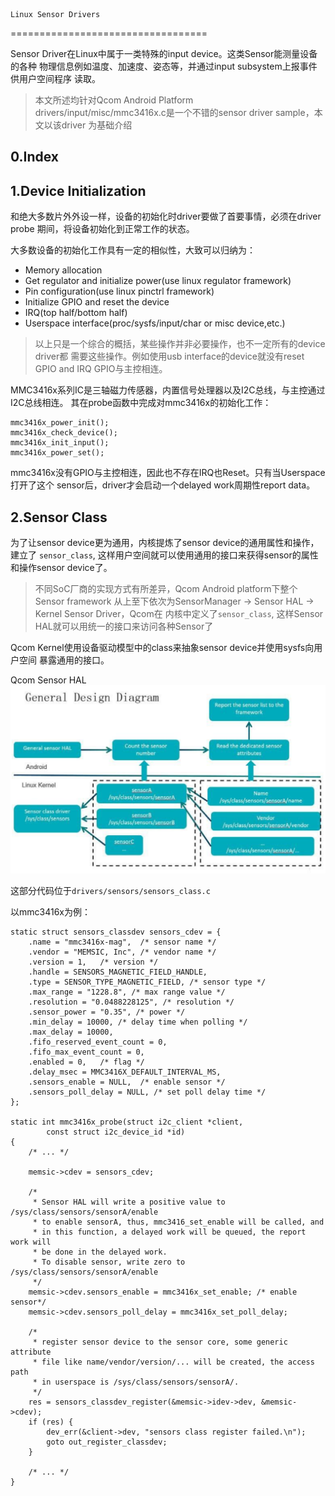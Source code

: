 	Linux Sensor Drivers
==================================

Sensor Driver在Linux中属于一类特殊的input device。这类Sensor能测量设备的各种
物理信息例如温度、加速度、姿态等，并通过input subsystem上报事件供用户空间程序
读取。

> 本文所述均针对Qcom Android Platform
> drivers/input/misc/mmc3416x.c是一个不错的sensor driver sample，本文以该driver
> 为基础介绍

0.Index
-------


1.Device Initialization
-----------------------

和绝大多数片外外设一样，设备的初始化时driver要做了首要事情，必须在driver probe
期间，将设备初始化到正常工作的状态。

大多数设备的初始化工作具有一定的相似性，大致可以归纳为：

* Memory allocation
* Get regulator and initialize power(use linux regulator framework)
* Pin configuration(use linux pinctrl framework)
* Initialize GPIO and reset the device
* IRQ(top half/bottom half)
* Userspace interface(proc/sysfs/input/char or misc device,etc.)

> 以上只是一个综合的概括，某些操作并非必要操作，也不一定所有的device driver都
> 需要这些操作。例如使用usb interface的device就没有reset GPIO and IRQ GPIO与主控相连。

MMC3416x系列IC是三轴磁力传感器，内置信号处理器以及I2C总线，与主控通过I2C总线相连。
其在probe函数中完成对mmc3416x的初始化工作：

```
mmc3416x_power_init();
mmc3416x_check_device();
mmc3416x_init_input();
mmc3416x_power_set();
```

mmc3416x没有GPIO与主控相连，因此也不存在IRQ也Reset。只有当Userspace打开了这个
sensor后，driver才会启动一个delayed work周期性report data。


2.Sensor Class
--------------

为了让sensor device更为通用，内核提炼了sensor device的通用属性和操作，建立了
`sensor_class`, 这样用户空间就可以使用通用的接口来获得sensor的属性和操作sensor
device了。

> 不同SoC厂商的实现方式有所差异，Qcom Android platform下整个Sensor framework
> 从上至下依次为SensorManager -> Sensor HAL -> Kernel Sensor Driver，Qcom在
> 内核中定义了`sensor_class`, 这样Sensor HAL就可以用统一的接口来访问各种Sensor了

Qcom Kernel使用设备驱动模型中的class来抽象sensor device并使用sysfs向用户空间
暴露通用的接口。

Qcom Sensor HAL
![](qcom-sensor-hal.PNG)

这部分代码位于`drivers/sensors/sensors_class.c`

以mmc3416x为例：

```
static struct sensors_classdev sensors_cdev = {
	.name = "mmc3416x-mag",  /* sensor name */
	.vendor = "MEMSIC, Inc", /* vendor name */
	.version = 1,	/* version */
	.handle = SENSORS_MAGNETIC_FIELD_HANDLE,
	.type = SENSOR_TYPE_MAGNETIC_FIELD, /* sensor type */
	.max_range = "1228.8", /* max range value */
	.resolution = "0.0488228125", /* resolution */
	.sensor_power = "0.35", /* power */
	.min_delay = 10000,	/* delay time when polling */
	.max_delay = 10000, 
	.fifo_reserved_event_count = 0,
	.fifo_max_event_count = 0,
	.enabled = 0,	/* flag */
	.delay_msec = MMC3416X_DEFAULT_INTERVAL_MS,
	.sensors_enable = NULL,  /* enable sensor */
	.sensors_poll_delay = NULL, /* set poll delay time */
};

static int mmc3416x_probe(struct i2c_client *client,
		const struct i2c_device_id *id)
{
	/* ... */

	memsic->cdev = sensors_cdev;

	/*
	 * Sensor HAL will write a positive value to /sys/class/sensors/sensorA/enable
	 * to enable sensorA, thus, mmc3416_set_enable will be called, and
	 * in this function, a delayed work will be queued, the report work will
	 * be done in the delayed work.
	 * To disable sensor, write zero to /sys/class/sensors/sensorA/enable
	 */
	memsic->cdev.sensors_enable = mmc3416x_set_enable; /* enable sensor*/
	memsic->cdev.sensors_poll_delay = mmc3416x_set_poll_delay;

	/*
	 * register sensor device to the sensor core, some generic attribute
	 * file like name/vendor/version/... will be created, the access path
	 * in userspace is /sys/class/sensors/sensorA/.
	 */
	res = sensors_classdev_register(&memsic->idev->dev, &memsic->cdev);
	if (res) {
		dev_err(&client->dev, "sensors class register failed.\n");
		goto out_register_classdev;
	}

	/* ... */
}

```


